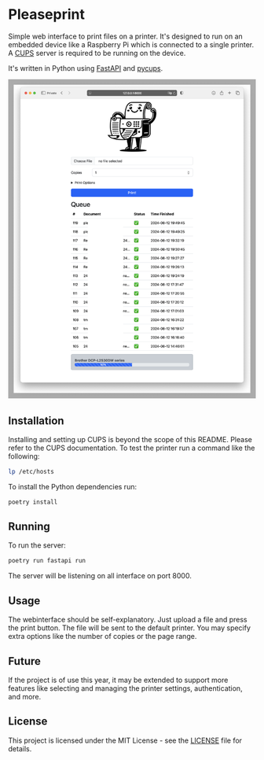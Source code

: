 # Pleaseprint

Simple web interface to print files on a printer. It's designed to run on an embedded device like a Raspberry Pi which is connected to a single printer. A [CUPS](https://www.cups.org/) server is required to be running on the device.

It's written in Python using [FastAPI](https://fastapi.tiangolo.com/) and [pycups](https://pypi.org/project/pycups/).

![screenshot](pleaseprint_screenshot.png)

## Installation

Installing and setting up CUPS is beyond the scope of this README. Please refer to the CUPS documentation. To test the printer run a command like the following:

```bash
lp /etc/hosts
```

To install the Python dependencies run:

```bash
poetry install
```

## Running

To run the server:

```bash
poetry run fastapi run
```

The server will be listening on all interface on port 8000.

## Usage

The webinterface should be self-explanatory. Just upload a file and press the print button. The file will be sent to the default printer. You may specify extra options like the number of copies or the page range.

## Future

If the project is of use this year, it may be extended to support more features like selecting and managing the printer settings, authentication, and more.

## License

This project is licensed under the MIT License - see the [LICENSE](LICENSE) file for details.
